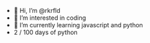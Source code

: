 - 👋 Hi, I’m @rkrfld
- 👀 I’m interested in coding
- 🌱 I’m currently learning javascript and python
- 2 / 100 days of python
<!---
rkrfld/rkrfld is a ✨ special ✨ repository because its `README.md` (this file) appears on your GitHub profile.
You can click the Preview link to take a look at your changes.
--->
